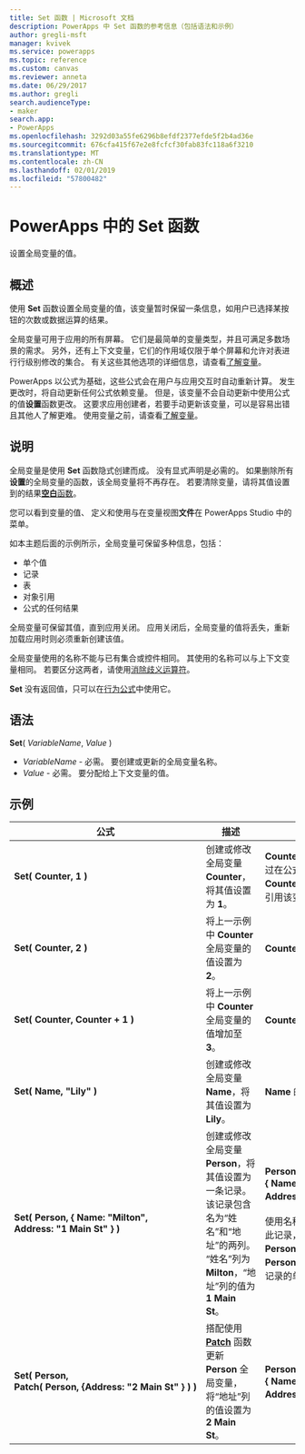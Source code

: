 ```yaml
---
title: Set 函数 | Microsoft 文档
description: PowerApps 中 Set 函数的参考信息（包括语法和示例）
author: gregli-msft
manager: kvivek
ms.service: powerapps
ms.topic: reference
ms.custom: canvas
ms.reviewer: anneta
ms.date: 06/29/2017
ms.author: gregli
search.audienceType:
- maker
search.app:
- PowerApps
ms.openlocfilehash: 3292d03a55fe6296b8efdf2377efde5f2b4ad36e
ms.sourcegitcommit: 676cfa415f67e2e8fcfcf30fab83fc118a6f3210
ms.translationtype: MT
ms.contentlocale: zh-CN
ms.lasthandoff: 02/01/2019
ms.locfileid: "57800482"
---
```

# <a name="set-function-in-powerapps"></a>PowerApps 中的 Set 函数
设置全局变量的值。

## <a name="overview"></a>概述
使用 **Set** 函数设置全局变量的值，该变量暂时保留一条信息，如用户已选择某按钮的次数或数据运算的结果。  

全局变量可用于应用的所有屏幕。 它们是最简单的变量类型，并且可满足多数场景的需求。 另外，还有上下文变量，它们的作用域仅限于单个屏幕和允许对表进行行级别修改的集合。 有关这些其他选项的详细信息，请查看[了解变量](../working-with-variables.md)。

PowerApps 以公式为基础，这些公式会在用户与应用交互时自动重新计算。 发生更改时，将自动更新任何公式依赖变量。 但是，该变量不会自动更新中使用公式的值**设置**函数更改。 这要求应用创建者，若要手动更新该变量，可以是容易出错且其他人了解更难。 使用变量之前，请查看[了解变量](../working-with-variables.md)。

## <a name="description"></a>说明
全局变量是使用 **Set** 函数隐式创建而成。 没有显式声明是必需的。 如果删除所有**设置**的全局变量的函数，该全局变量将不再存在。 若要清除变量，请将其值设置到的结果[**空白**函数](function-isblank-isempty.md)。

您可以看到变量的值、 定义和使用与在变量视图**文件**在 PowerApps Studio 中的菜单。

如本主题后面的示例所示，全局变量可保留多种信息，包括：

* 单个值
* 记录
* 表
* 对象引用
* 公式的任何结果

全局变量可保留其值，直到应用关闭。  应用关闭后，全局变量的值将丢失，重新加载应用时则必须重新创建该值。

全局变量使用的名称不能与已有集合或控件相同。  其使用的名称可以与上下文变量相同。  若要区分这两者，请使用[消除歧义运算符](operators.md#disambiguation-operator)。

**Set** 没有返回值，只可以在[行为公式](../working-with-formulas-in-depth.md)中使用它。

## <a name="syntax"></a>语法
**Set**( *VariableName*, *Value* )

* *VariableName* - 必需。  要创建或更新的全局变量名称。
* *Value* - 必需。  要分配给上下文变量的值。

## <a name="examples"></a>示例

| 公式 | 描述 | 结果 |
| --- | --- | --- |
| **Set(&nbsp;Counter,&nbsp;1&nbsp;)** |创建或修改全局变量 **Counter**，将其值设置为 **1**。 |**Counter** 的值为 **1**。 可通过在公式中使用名称 **Counter** 来在任意屏幕上引用该变量。 |
| **Set(&nbsp;Counter,&nbsp;2&nbsp;)** |将上一示例中 **Counter** 全局变量的值设置为 **2**。 |**Counter** 的值为 **2**。 |
| **Set(&nbsp;Counter,&nbsp;Counter + 1&nbsp;)** |将上一示例中 **Counter** 全局变量的值增加至 **3**。 |**Counter** 的值为 **3**。 |
| **Set(&nbsp;Name,&nbsp;"Lily" )** |创建或修改全局变量 **Name**，将其值设置为 **Lily**。 |**Name** 的值为 **Lily**。 |
| **Set(&nbsp;Person,&nbsp;{&nbsp;Name:&nbsp;"Milton", Address:&nbsp;"1&nbsp;Main&nbsp;St"&nbsp;} )** |创建或修改全局变量 **Person**，将其值设置为一条记录。 该记录包含名为“姓名”和“地址”的两列。 “姓名”列为 **Milton**，“地址”列的值为 **1 Main St**。 |**Person** 的值为记录 **{&nbsp;Name:&nbsp;"Milton", Address:&nbsp;"1&nbsp;Main&nbsp;St"&nbsp;}**。<br><br>使用名称 **Person** 整体引用此记录，或使用 **Person.Name** 或 **Person.Address** 引用此记录的单个列。 |
| **Set(&nbsp;Person, Patch(&nbsp;Person,&nbsp;{Address:&nbsp;"2&nbsp;Main&nbsp;St"&nbsp;}&nbsp;)&nbsp;)** |搭配使用 **[Patch](function-patch.md)** 函数更新 **Person** 全局变量，将“地址”列的值设置为 **2 Main St**。 |**Person** 现在的值为记录 **{&nbsp;Name:&nbsp;"Milton", Address:&nbsp;"2&nbsp;Main&nbsp;St"&nbsp;}**。 |

